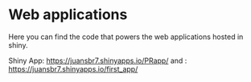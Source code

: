 # Web applications


Here you can find the code that powers the web applications hosted in shiny. 

Shiny App: https://juansbr7.shinyapps.io/PRapp/
and : https://juansbr7.shinyapps.io/first_app/ 